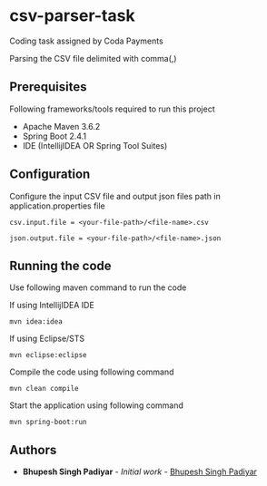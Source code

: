 # csv-parser-task
Coding task assigned by Coda Payments

Parsing the CSV file delimited with comma(,)

## Prerequisites

Following frameworks/tools required to run this project

* Apache Maven 3.6.2
* Spring Boot 2.4.1
* IDE (IntellijIDEA OR Spring Tool Suites)


## Configuration

Configure the input CSV file and output json files path in application.properties file

```
csv.input.file = <your-file-path>/<file-name>.csv
```

```
json.output.file = <your-file-path>/<file-name>.json
```


## Running the code

Use following maven command to run the code

If using IntellijIDEA IDE

```
mvn idea:idea
```

If using Eclipse/STS

```
mvn eclipse:eclipse
```

Compile the code using following command

```
mvn clean compile
```

Start the application using following command

```
mvn spring-boot:run
```

## Authors

* **Bhupesh Singh Padiyar** - *Initial work* - [Bhupesh Singh Padiyar](https://github.com/bhupeshpadiyar)
